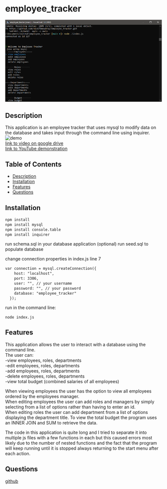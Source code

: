 # employee_tracker

![screen shot of desktop](/assets/application.png)
## Description
This application is an employee tracker that uses mysql to modify data on the database and takes input through the command line using inquirer.
![demo](/assets/employee_tracker_demo.gif)   
[link to video on google drive](https://drive.google.com/file/d/1uGUUOq_ldnSL-wOvx7OgW993K4wIq8sV/view)   
[link to YouTube demonstration](https://youtu.be/GiwyWNCMKGc)

## Table of Contents
* [Description](#Description)
* [Installation](#Installation)
* [Features](#Features)
* [Questions](#Questions)
## Installation
```
npm install
npm install mysql
npm install console.table
npm install inquirer

```
run schema.sql in your database application
(optional) run seed.sql to populate database

change connection properties in index.js line 7
```
var connection = mysql.createConnection({
    host: "localhost",
    port: 3306,
    user: "", // your username
    password: "", // your password
    database: "employee_tracker"
  });
```
run in the command line:
``` 
node index.js
```
## Features
This application allows the user to interact with a database using the command line.  
The user can:  
-view employees, roles, departments   
-edit employees, roles, departments   
-add employees, roles, departments  
-delete employees, roles, departments  
-view total budget (combined salaries of all employees)

When viewing employees the user has the option to view all employees ordered by the employees manager.  
When editing employees the user can add roles and managers by simply selecting from a list of options rather than having to enter an id.  
When editing roles the user can add department from a list of options displaying the department title. 
To view the total budget the program uses an INNER JOIN and SUM to retrieve the data.

The code in this application is quite long and I tried to separate it into multiple js files with a few functions in each but this caused errors most likely due to the number of nested functions and the fact that the program will keep running until it is stopped always returning to the start menu after each action.

## Questions
[github](https://github.com/nick75mowbray)
